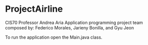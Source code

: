 # ProjectAirline
CIS70 Professor Andrea Aria
Application programming project team composed by:
Federico Morales, Jarieny Bonilla, and Gyu Jeon

To run the application open the Main.java class.
